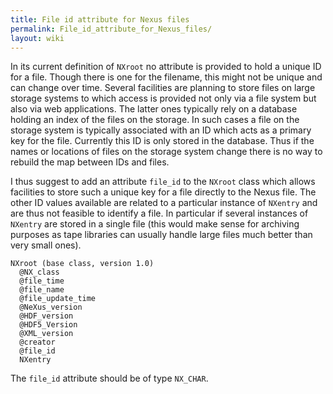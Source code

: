 ```yaml
---
title: File id attribute for Nexus files
permalink: File_id_attribute_for_Nexus_files/
layout: wiki
---
```


In its current definition of `NXroot` no attribute is provided to hold a
unique ID for a file. Though there is one for the filename, this might
not be unique and can change over time. Several facilities are planning
to store files on large storage systems to which access is provided not
only via a file system but also via web applications. The latter ones
typically rely on a database holding an index of the files on the
storage. In such cases a file on the storage system is typically
associated with an ID which acts as a primary key for the file.
Currently this ID is only stored in the database. Thus if the names or
locations of files on the storage system change there is no way to
rebuild the map between IDs and files.

I thus suggest to add an attribute `file_id` to the `NXroot` class which
allows facilities to store such a unique key for a file directly to the
Nexus file. The other ID values available are related to a particular
instance of `NXentry` and are thus not feasible to identify a file. In
particular if several instances of `NXentry` are stored in a single file
(this would make sense for archiving purposes as tape libraries can
usually handle large files much better than very small ones).

    NXroot (base class, version 1.0)
      @NX_class
      @file_time
      @file_name
      @file_update_time
      @NeXus_version
      @HDF_version
      @HDF5_Version
      @XML_version
      @creator
      @file_id 
      NXentry

The `file_id` attribute should be of type `NX_CHAR`.
